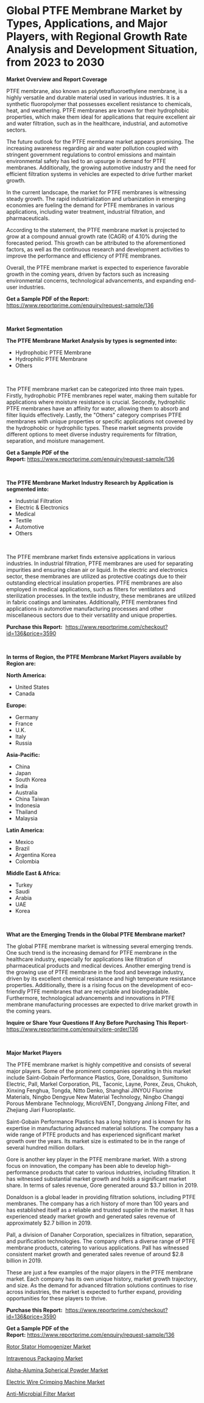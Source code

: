 <p><h1>Global PTFE Membrane Market by Types, Applications, and Major Players, with Regional Growth Rate Analysis and Development Situation, from 2023 to 2030</h1></p><p><strong>Market Overview and Report Coverage</strong></p>
<p><p>PTFE membrane, also known as polytetrafluoroethylene membrane, is a highly versatile and durable material used in various industries. It is a synthetic fluoropolymer that possesses excellent resistance to chemicals, heat, and weathering. PTFE membranes are known for their hydrophobic properties, which make them ideal for applications that require excellent air and water filtration, such as in the healthcare, industrial, and automotive sectors.</p><p>The future outlook for the PTFE membrane market appears promising. The increasing awareness regarding air and water pollution coupled with stringent government regulations to control emissions and maintain environmental safety has led to an upsurge in demand for PTFE membranes. Additionally, the growing automotive industry and the need for efficient filtration systems in vehicles are expected to drive further market growth.</p><p>In the current landscape, the market for PTFE membranes is witnessing steady growth. The rapid industrialization and urbanization in emerging economies are fueling the demand for PTFE membranes in various applications, including water treatment, industrial filtration, and pharmaceuticals.</p><p>According to the statement, the PTFE membrane market is projected to grow at a compound annual growth rate (CAGR) of 4.10% during the forecasted period. This growth can be attributed to the aforementioned factors, as well as the continuous research and development activities to improve the performance and efficiency of PTFE membranes.</p><p>Overall, the PTFE membrane market is expected to experience favorable growth in the coming years, driven by factors such as increasing environmental concerns, technological advancements, and expanding end-user industries.</p></p>
<p><strong>Get a Sample PDF of the Report:</strong> <a href="https://www.reportprime.com/enquiry/request-sample/136">https://www.reportprime.com/enquiry/request-sample/136</a></p>
<p>&nbsp;</p>
<p><strong>Market Segmentation</strong></p>
<p><strong>The PTFE Membrane Market Analysis by types is segmented into:</strong></p>
<p><ul><li>Hydrophobic PTFE Membrane</li><li>Hydrophilic PTFE Membrane</li><li>Others</li></ul></p>
<p>&nbsp;</p>
<p><p>The PTFE membrane market can be categorized into three main types. Firstly, hydrophobic PTFE membranes repel water, making them suitable for applications where moisture resistance is crucial. Secondly, hydrophilic PTFE membranes have an affinity for water, allowing them to absorb and filter liquids effectively. Lastly, the "Others" category comprises PTFE membranes with unique properties or specific applications not covered by the hydrophobic or hydrophilic types. These market segments provide different options to meet diverse industry requirements for filtration, separation, and moisture management.</p></p>
<p><strong>Get a Sample PDF of the Report:</strong>&nbsp;<a href="https://www.reportprime.com/enquiry/request-sample/136">https://www.reportprime.com/enquiry/request-sample/136</a></p>
<p>&nbsp;</p>
<p><strong>The PTFE Membrane Market Industry Research by Application is segmented into:</strong></p>
<p><ul><li>Industrial Filtration</li><li>Electric & Electronics</li><li>Medical</li><li>Textile</li><li>Automotive</li><li>Others</li></ul></p>
<p>&nbsp;</p>
<p><p>The PTFE membrane market finds extensive applications in various industries. In industrial filtration, PTFE membranes are used for separating impurities and ensuring clean air or liquid. In the electric and electronics sector, these membranes are utilized as protective coatings due to their outstanding electrical insulation properties. PTFE membranes are also employed in medical applications, such as filters for ventilators and sterilization processes. In the textile industry, these membranes are utilized in fabric coatings and laminates. Additionally, PTFE membranes find applications in automotive manufacturing processes and other miscellaneous sectors due to their versatility and unique properties.</p></p>
<p><strong>Purchase this Report:</strong>&nbsp; <a href="https://www.reportprime.com/checkout?id=136&price=3590">https://www.reportprime.com/checkout?id=136&price=3590</a></p>
<p>&nbsp;</p>
<p><strong>In terms of Region, the PTFE Membrane Market Players available by Region are:</strong></p>
<p>
    <p> <strong> North America: </strong>
        <ul>
            <li>United States</li>
            <li>Canada</li>
        </ul>
        </p> 
    <p> <strong> Europe: </strong>
        <ul>
            <li>Germany</li>
            <li>France</li>
            <li>U.K.</li>
            <li>Italy</li>
            <li>Russia</li>
        </ul>
        </p> 
    <p> <strong> Asia-Pacific: </strong>
        <ul>
            <li>China</li>
            <li>Japan</li>
            <li>South Korea</li>
            <li>India</li>
            <li>Australia</li>
            <li>China Taiwan</li>
            <li>Indonesia</li>
            <li>Thailand</li>
            <li>Malaysia</li>
        </ul>
        </p> 
    <p> <strong> Latin America: </strong>
        <ul>
            <li>Mexico</li>
            <li>Brazil</li>
            <li>Argentina Korea</li>
            <li>Colombia</li>
        </ul>
        </p> 
    <p> <strong> Middle East & Africa: </strong>
        <ul>
            <li>Turkey</li>
            <li>Saudi</li>
            <li>Arabia</li>
            <li>UAE</li>
            <li>Korea</li>
        </ul>
    </p>
    </p>
<p>&nbsp;</p>
<p><strong>What are the Emerging Trends in the Global PTFE Membrane market?</strong></p>
<p><p>The global PTFE membrane market is witnessing several emerging trends. One such trend is the increasing demand for PTFE membrane in the healthcare industry, especially for applications like filtration of pharmaceutical products and medical devices. Another emerging trend is the growing use of PTFE membrane in the food and beverage industry, driven by its excellent chemical resistance and high temperature resistance properties. Additionally, there is a rising focus on the development of eco-friendly PTFE membranes that are recyclable and biodegradable. Furthermore, technological advancements and innovations in PTFE membrane manufacturing processes are expected to drive market growth in the coming years.</p></p>
<p><strong>Inquire or Share Your Questions If Any Before Purchasing This Report</strong>- <a href="https://www.reportprime.com/enquiry/pre-order/136">https://www.reportprime.com/enquiry/pre-order/136</a></p>
<p>&nbsp;</p>
<p><strong>Major Market Players</strong></p>
<p><p>The PTFE membrane market is highly competitive and consists of several major players. Some of the prominent companies operating in this market include Saint-Gobain Performance Plastics, Gore, Donaldson, Sumitomo Electric, Pall, Markel Corporation, PIL, Taconic, Layne, Porex, Zeus, Chukoh, Xinxing Fenghua, Tongda, Nitto Denko, Shanghai JINYOU Fluorine Materials, Ningbo Dengyue New Material Technology, Ningbo Changqi Porous Membrane Technology, MicroVENT, Dongyang Jinlong Filter, and Zhejiang Jiari Fluoroplastic.</p><p>Saint-Gobain Performance Plastics has a long history and is known for its expertise in manufacturing advanced material solutions. The company has a wide range of PTFE products and has experienced significant market growth over the years. Its market size is estimated to be in the range of several hundred million dollars.</p><p>Gore is another key player in the PTFE membrane market. With a strong focus on innovation, the company has been able to develop high-performance products that cater to various industries, including filtration. It has witnessed substantial market growth and holds a significant market share. In terms of sales revenue, Gore generated around $3.7 billion in 2019.</p><p>Donaldson is a global leader in providing filtration solutions, including PTFE membranes. The company has a rich history of more than 100 years and has established itself as a reliable and trusted supplier in the market. It has experienced steady market growth and generated sales revenue of approximately $2.7 billion in 2019.</p><p>Pall, a division of Danaher Corporation, specializes in filtration, separation, and purification technologies. The company offers a diverse range of PTFE membrane products, catering to various applications. Pall has witnessed consistent market growth and generated sales revenue of around $2.8 billion in 2019.</p><p>These are just a few examples of the major players in the PTFE membrane market. Each company has its own unique history, market growth trajectory, and size. As the demand for advanced filtration solutions continues to rise across industries, the market is expected to further expand, providing opportunities for these players to thrive.</p></p>
<p><strong>Purchase this Report:</strong>&nbsp;&nbsp;<a href="https://www.reportprime.com/checkout?id=136&price=3590">https://www.reportprime.com/checkout?id=136&price=3590</a></p>
<p></p>
<p><strong>Get a Sample PDF of the Report:</strong>&nbsp;<a href="https://www.reportprime.com/enquiry/request-sample/136">https://www.reportprime.com/enquiry/request-sample/136</a></p>
<p><p><a href="https://medium.com/@amyjacobi1918/rotor-stator-homogenizer-market-share-evolution-and-market-growth-trends-2023-2030-46da38438f93">Rotor Stator Homogenizer Market</a></p><p><a href="https://www.linkedin.com/pulse/intravenous-packaging-market-challenges-opportunities-mmqle/">Intravenous Packaging Market</a></p><p><a href="https://www.linkedin.com/pulse/decoding-alpha-alumina-spherical-powder-market-deep-dive-4bfoe/">Alpha-Alumina Spherical Powder Market</a></p><p><a href="https://medium.com/@fredyconn/electric-wire-crimping-machine-market-size-market-outlook-and-market-forecast-2023-to-2030-a62b9dfea570">Electric Wire Crimping Machine Market</a></p><p><a href="https://www.linkedin.com/pulse/anti-microbial-filter-market-research-report-provides-thorough-29rhe/">Anti-Microbial Filter Market</a></p></p>